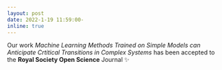 ```yaml
---
layout: post
date: 2022-1-19 11:59:00-
inline: true
---
```


Our work *Machine Learning Methods Trained on Simple Models can Anticipate Crtitical Transitions in Complex Systems* has been accepted to the **Royal Society Open Science** Journal :sparkles: